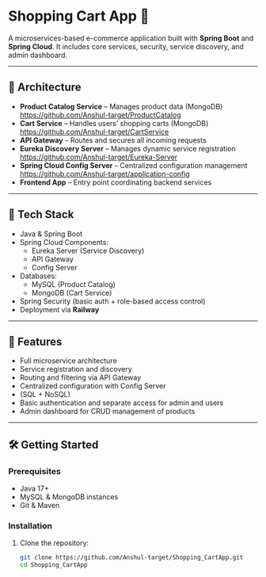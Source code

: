 # Shopping Cart App 🛒

A microservices-based e-commerce application built with **Spring Boot** and **Spring Cloud**. It includes core services, security, service discovery, and admin dashboard.

---

## 🚀 Architecture

- **Product Catalog Service** – Manages product data (MongoDB)    https://github.com/Anshul-target/ProductCatalog
- **Cart Service** – Handles users’ shopping carts (MongoDB)    https://github.com/Anshul-target/CartService
- **API Gateway** – Routes and secures all incoming requests
- **Eureka Discovery Server** – Manages dynamic service registration https://github.com/Anshul-target/Eureka-Server
- **Spring Cloud Config Server** – Centralized configuration management  https://github.com/Anshul-target/application-config
- **Frontend App** – Entry point coordinating backend services

---

## 🧰 Tech Stack

- Java & Spring Boot
- Spring Cloud Components:
  - Eureka Server (Service Discovery)
  - API Gateway
  - Config Server
- Databases:
  - MySQL (Product Catalog)
  - MongoDB (Cart Service)
- Spring Security (basic auth + role-based access control)
- Deployment via **Railway**

---

## 🧪 Features

- Full microservice architecture
- Service registration and discovery
- Routing and filtering via API Gateway
- Centralized configuration with Config Server
-  (SQL + NoSQL)
- Basic authentication and separate access for admin and users
- Admin dashboard for CRUD management of products

---

## 🛠️ Getting Started

### Prerequisites

- Java 17+
- MySQL & MongoDB instances
- Git & Maven

### Installation

1. Clone the repository:
   ```bash
   git clone https://github.com/Anshul-target/Shopping_CartApp.git
   cd Shopping_CartApp
